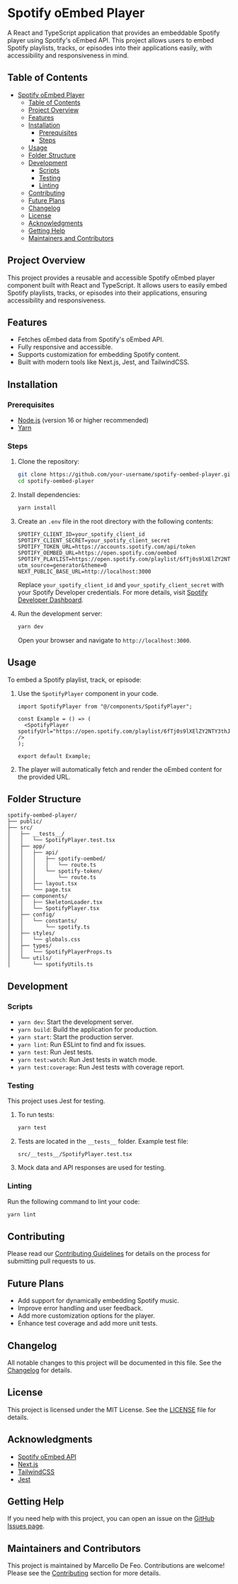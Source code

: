 # Spotify oEmbed Player

A React and TypeScript application that provides an embeddable Spotify player using Spotify's oEmbed API. This project allows users to embed Spotify playlists, tracks, or episodes into their applications easily, with accessibility and responsiveness in mind.

## Table of Contents

- [Spotify oEmbed Player](#spotify-oembed-player)
  - [Table of Contents](#table-of-contents)
  - [Project Overview](#project-overview)
  - [Features](#features)
  - [Installation](#installation)
    - [Prerequisites](#prerequisites)
    - [Steps](#steps)
  - [Usage](#usage)
  - [Folder Structure](#folder-structure)
  - [Development](#development)
    - [Scripts](#scripts)
    - [Testing](#testing)
    - [Linting](#linting)
  - [Contributing](#contributing)
  - [Future Plans](#future-plans)
  - [Changelog](#changelog)
  - [License](#license)
  - [Acknowledgments](#acknowledgments)
  - [Getting Help](#getting-help)
  - [Maintainers and Contributors](#maintainers-and-contributors)

## Project Overview

This project provides a reusable and accessible Spotify oEmbed player component built with React and TypeScript. It allows users to easily embed Spotify playlists, tracks, or episodes into their applications, ensuring accessibility and responsiveness.

## Features

- Fetches oEmbed data from Spotify's oEmbed API.
- Fully responsive and accessible.
- Supports customization for embedding Spotify content.
- Built with modern tools like Next.js, Jest, and TailwindCSS.

## Installation

### Prerequisites

- [Node.js](https://nodejs.org/) (version 16 or higher recommended)
- [Yarn](https://yarnpkg.com/)

### Steps

1. Clone the repository:

   ```bash
   git clone https://github.com/your-username/spotify-oembed-player.git
   cd spotify-oembed-player
   ```

2. Install dependencies:

   ```bash
   yarn install
   ```

3. Create an `.env` file in the root directory with the following contents:

   ```env
   SPOTIFY_CLIENT_ID=your_spotify_client_id
   SPOTIFY_CLIENT_SECRET=your_spotify_client_secret
   SPOTIFY_TOKEN_URL=https://accounts.spotify.com/api/token
   SPOTIFY_OEMBED_URL=https://open.spotify.com/oembed
   SPOTIFY_PLAYLIST=https://open.spotify.com/playlist/6fTj0s9lXElZY2NTY3thJF?utm_source=generator&theme=0
   NEXT_PUBLIC_BASE_URL=http://localhost:3000
   ```

   Replace `your_spotify_client_id` and `your_spotify_client_secret` with your Spotify Developer credentials. For more details, visit [Spotify Developer Dashboard](https://developer.spotify.com/dashboard/).

4. Run the development server:

   ```bash
   yarn dev
   ```

   Open your browser and navigate to `http://localhost:3000`.

## Usage

To embed a Spotify playlist, track, or episode:

1. Use the `SpotifyPlayer` component in your code.

   ```tsx
   import SpotifyPlayer from "@/components/SpotifyPlayer";

   const Example = () => (
     <SpotifyPlayer spotifyUrl="https://open.spotify.com/playlist/6fTj0s9lXElZY2NTY3thJF" />
   );

   export default Example;
   ```

2. The player will automatically fetch and render the oEmbed content for the provided URL.

## Folder Structure

```plaintext
spotify-oembed-player/
├── public/
├── src/
│   ├── __tests__/
│   │   └── SpotifyPlayer.test.tsx
│   ├── app/
│   │   ├── api/
│   │   │   ├── spotify-oembed/
│   │   │   │   └── route.ts
│   │   │   └── spotify-token/
│   │   │       └── route.ts
│   │   ├── layout.tsx
│   │   └── page.tsx
│   ├── components/
│   │   ├── SkeletonLoader.tsx
│   │   └── SpotifyPlayer.tsx
│   ├── config/
│   │   └── constants/
│   │       └── spotify.ts
│   ├── styles/
│   │   └── globals.css
│   ├── types/
│   │   └── SpotifyPlayerProps.ts
│   └── utils/
│       └── spotifyUtils.ts
```

## Development

### Scripts

- `yarn dev`: Start the development server.
- `yarn build`: Build the application for production.
- `yarn start`: Start the production server.
- `yarn lint`: Run ESLint to find and fix issues.
- `yarn test`: Run Jest tests.
- `yarn test:watch`: Run Jest tests in watch mode.
- `yarn test:coverage`: Run Jest tests with coverage report.

### Testing

This project uses Jest for testing.

1. To run tests:

   ```bash
   yarn test
   ```

2. Tests are located in the `__tests__` folder. Example test file:

   ```plaintext
   src/__tests__/SpotifyPlayer.test.tsx
   ```

3. Mock data and API responses are used for testing.

### Linting

Run the following command to lint your code:

```bash
yarn lint
```

## Contributing

Please read our [Contributing Guidelines](CONTRIBUTING.md) for details on the process for submitting pull requests to us.

## Future Plans

- Add support for dynamically embedding Spotify music.
- Improve error handling and user feedback.
- Add more customization options for the player.
- Enhance test coverage and add more unit tests.

## Changelog

All notable changes to this project will be documented in this file. See the [Changelog](CHANGELOG.md) for details.

## License

This project is licensed under the MIT License. See the [LICENSE](LICENSE.md) file for details.

## Acknowledgments

- [Spotify oEmbed API](https://developer.spotify.com/documentation/embeds/)
- [Next.js](https://nextjs.org/)
- [TailwindCSS](https://tailwindcss.com/)
- [Jest](https://jestjs.io/)

## Getting Help

If you need help with this project, you can open an issue on the [GitHub Issues page](https://github.com/mdefeo/spotify-oembed-player/issues).

## Maintainers and Contributors

This project is maintained by Marcello De Feo. Contributions are welcome! Please see the [Contributing](#contributing) section for more details.
